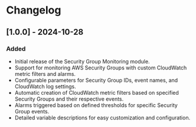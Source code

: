 # Changelog

## [1.0.0] - 2024-10-28

### Added
- Initial release of the Security Group Monitoring module.
- Support for monitoring AWS Security Groups with custom CloudWatch metric filters and alarms.
- Configurable parameters for Security Group IDs, event names, and CloudWatch log settings.
- Automatic creation of CloudWatch metric filters based on specified Security Groups and their respective events.
- Alarms triggered based on defined thresholds for specific Security Group events.
- Detailed variable descriptions for easy customization and configuration.

